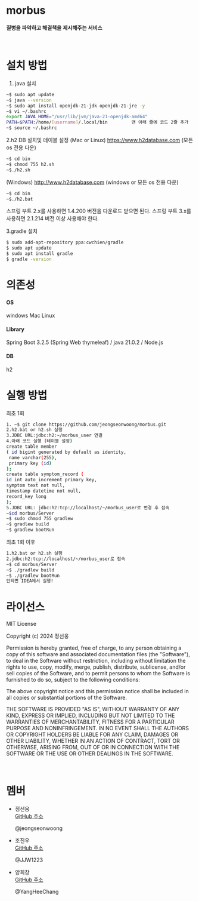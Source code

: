 # morbus
<b>질병을 파악하고 해결책을 제시해주는 서비스</b>
<p><br></p>

# 설치 방법

1. java 설치
```sh
~$ sudo apt update
~$ java --version
~$ sudo apt install openjdk-21-jdk openjdk-21-jre -y
~$ vi ~/.bashrc
export JAVA_HOME="/usr/lib/jvm/java-21-openjdk-amd64"
PATH=$PATH:/home/[username]/.local/bin         맨 아래 줄에 코드 2줄 추가
~$ source ~/.bashrc
```

2.h2 DB 설치및 테이블 설정
(Mac or Linux) https://www.h2database.com (모든 os 전용 다운)
```sh
~$ cd bin
~$ chmod 755 h2.sh
~$./h2.sh
```
(Windows) http://www.h2database.com (windows or 모든 os 전용 다운)
```sh
~$ cd bin
~$./h2.bat
```
스프링 부트 2.x를 사용하면 1.4.200 버전을 다운로드 받으면 된다.
스프링 부트 3.x를 사용하면 2.1.214 버전 이상 사용해야 한다.

3.gradle 설치
```sh
$ sudo add-apt-repository ppa:cwchien/gradle
$ sudo apt update
$ sudo apt install gradle
$ gradle -version
```

# 의존성
<h4>OS</h4>
windows Mac Linux

<h4>Library</h4>
Spring Boot 3.2.5 (Spring Web thymeleaf) / java 21.0.2 / Node.js

<h4>DB</h4>
h2

# 실행 방법
최초 1회
```sh
1. ~$ git clone https://github.com/jeongseonwoong/morbus.git
2.h2.bat or h2.sh 실행
3.JDBC URL:jdbc:h2:~/morbus_user 연결
4.아래 코드 실행 (테이블 설정)
create table member
( id bigint generated by default as identity,
 name varchar(255),
 primary key (id)
);
create table symptom_record (
id int auto_increment primary key,
symptom text not null,
timestamp datetime not null,
record_key long
); 
5.JDBC URL: jdbc:h2:tcp://localhost/~/morbus_user로 변경 후 접속
~$cd morbus/Server
~$ sudo chmod 755 gradlew
~$ gradlew build
~$ gradlew bootRun
```
최초 1회 이후
```sh
1.h2.bat or h2.sh 실행
2.jdbc:h2:tcp://localhost/~/morbus_user로 접속
~$ cd morbus/Server
~$ ./gradlew build	
~$ ./gradlew bootRun
안되면 IDEA에서 실행!

```

# 라이선스
MIT License

Copyright (c) 2024 정선웅

Permission is hereby granted, free of charge, to any person obtaining a copy
of this software and associated documentation files (the "Software"), to deal
in the Software without restriction, including without limitation the rights
to use, copy, modify, merge, publish, distribute, sublicense, and/or sell
copies of the Software, and to permit persons to whom the Software is
furnished to do so, subject to the following conditions:

The above copyright notice and this permission notice shall be included in all
copies or substantial portions of the Software.

THE SOFTWARE IS PROVIDED "AS IS", WITHOUT WARRANTY OF ANY KIND, EXPRESS OR
IMPLIED, INCLUDING BUT NOT LIMITED TO THE WARRANTIES OF MERCHANTABILITY,
FITNESS FOR A PARTICULAR PURPOSE AND NONINFRINGEMENT. IN NO EVENT SHALL THE
AUTHORS OR COPYRIGHT HOLDERS BE LIABLE FOR ANY CLAIM, DAMAGES OR OTHER
LIABILITY, WHETHER IN AN ACTION OF CONTRACT, TORT OR OTHERWISE, ARISING FROM,
OUT OF OR IN CONNECTION WITH THE SOFTWARE OR THE USE OR OTHER DEALINGS IN THE
SOFTWARE.
<p><br></p>

# 멤버
<ul>
  <li>정선웅</li>
  <a href="https://github.com/jeongseonwoong">GitHub 주소</a>
  <p>@jeongseonwoong</p>
  <li>조진우</li>
  <a href="https://github.com/JJW1223">GitHub 주소</a>
  <p> @JJW1223</p>
  <li>양희창</li>
  <a href="https://github.com/YangHeeChang">GitHub 주소</a>
  <p>@YangHeeChang</p>
</ul>
